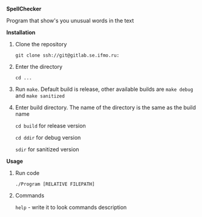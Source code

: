 **SpellChecker**

Program that show's you unusual words in the text

**Installation**

1. Clone the repository

    `git clone ssh://git@gitlab.se.ifmo.ru:`
   
2. Enter the directory

    `cd ...`
   
3. Run `make`. Default build is release, other available builds are `make debug` and `make sanitized`

4. Enter build directory. The name of the directory is the same as the build name
    
    `cd build` for release version
    
    `cd ddir` for debug version

    `sdir` for sanitized version

**Usage**

1. Run code
   
    `./Program [RELATIVE FILEPATH]`
   
2. Commands
    
    `help` - write it to look commands description
